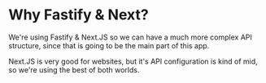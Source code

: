 # Why Fastify & Next?

We're using Fastify & Next.JS so we can have a much more complex API structure, since that is going to be the main part of this app.

Next.JS is very good for websites, but it's API configuration is kind of mid, so we're using the best of both worlds.
